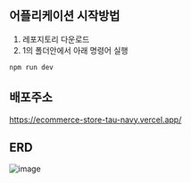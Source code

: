 ## 어플리케이션 시작방법

1. 레포지토리 다운로드
2. 1의 폴더안에서 아래 명령어 실행

```bash
npm run dev
```

## 배포주소 
https://ecommerce-store-tau-navy.vercel.app/

## ERD

![image](https://github.com/noyes5/ecommerce-admin/assets/116651434/3976ae20-7baa-4eab-9858-3ab1d2462455)
